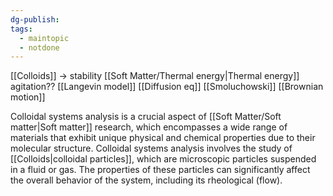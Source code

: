 ```yaml
---
dg-publish: 
tags:
  - maintopic
  - notdone
---
```

[[Colloids]] -> stability
[[Soft Matter/Thermal energy|Thermal energy]] agitation??
[[Langevin model]]
[[Diffusion eq]]
[[Smoluchowski]]
[[Brownian motion]]

Colloidal systems analysis is a crucial aspect of [[Soft Matter/Soft matter|Soft matter]] research, which encompasses a wide range of materials that exhibit unique physical and chemical properties due to their molecular structure.
Colloidal systems analysis involves the study of [[Colloids|colloidal particles]], which are microscopic particles suspended in a fluid or gas. The properties of these particles can significantly affect the overall behavior of the system, including its rheological (flow).

